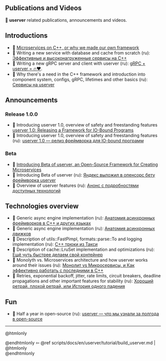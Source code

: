 ## Publications and Videos

🐙 **userver** related publications, announcements and videos.


## Introductions
* 🎥 [Microservices on C++, or why we made our own framework](https://youtu.be/WkcmNOmwAH8)
* 🎥 Writing a new service with database and cache from scratch (ru):
  [Эффективные и высоконагруженные сервисы на C++](https://youtu.be/qrGZARf2Wno?t=2034)
* 🎥 Writing a new gRPC server and client with userver (ru):
  [gRPC + userver = 🔥❤️](https://www.youtube.com/watch?v=3jTTrbvxPKc).
* 🎥 Why there's a need in the C++ framework and introduction into component system, configs, gRPC, lifetimes
  and other basics (ru):
  [Сервисы на userver](https://disk.yandex.ru/d/N8lQtMaWqLqn_g)


## Announcements

### Release 1.0.0
* 📖 Introducing userver 1.0, overview of safety and freestanding features
  [userver 1.0: Releasing a Framework for IO-Bound Programs](https://medium.com/yandex/userver-1-0-releasing-a-framework-for-io-bound-programs-7898c275d226)
* 📖 Introducing userver 1.0, overview of safety and freestanding features (ru):
  [userver 1.0 — релиз фреймворка для IO-bound программ](https://habr.com/ru/companies/yandex/articles/760244/)


### Beta
* 📖 [Introducing Beta of userver, an Open-Source Framework for Creating Microservices](https://medium.com/yandex/introducing-beta-of-userver-an-open-source-framework-for-creating-microservices-d5d9c4204dc2)
* 📖 Introducing Beta of userver (ru): [Яндекс выложил в опенсорс бету фреймворка userver](https://habr.com/ru/company/yandex/blog/674902/)
* 🎥 Overview of userver features (ru): [Анонс с подробностями доступных технологий](https://youtu.be/qrGZARf2Wno?t=786)


## Technologies overview
* 📖 Generic async engine implementation (ru): [Анатомия асинхронных фреймворков в С++ и других языках](https://habr.com/ru/company/yandex/blog/647853/)
* 🎥 Generic async engine implementation (ru): [Анатомия асинхронных движков](https://youtu.be/MiE22pTvnPs)
* 🎥 Description of utils::FastPimpl, formats::parse::To and logging implementation (ru): [C++ трюки из Такси](https://youtu.be/_AkF8SpUV3k)
* 🎥 Description of cache::LruSet implementation and optimizations (ru): [Ещё чуть быстрее делаем свой контейнер](https://youtu.be/60XhYzkXu1M)
* 🎥 Monolyth vs. Microservices architecture and how userver works around their issues (ru):
  [Монолит vs Микросервисы, и Как эффективно работать с последними в C++](https://youtu.be/5QtAFKgS938)
* 📖 Retries, exponential backoff, jitter, rate limits, circuit breakers, deadline propagations and other
  important features for stability (ru): [Хороший ретрай, плохой ретрай, или История одного падения](https://habr.com/ru/companies/yandex/articles/762678/)


## Fun
* 📖 Half a year in open-source (ru): [userver — что мы узнали за полгода в open-source](https://habr.com/ru/companies/yandex/articles/729588/)

----------

@htmlonly <div class="bottom-nav"> @endhtmlonly
⇦ @ref scripts/docs/en/userver/tutorial/build_userver.md |
@htmlonly </div> @endhtmlonly
